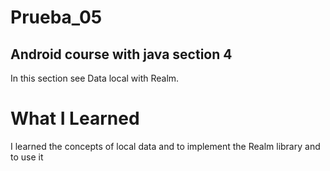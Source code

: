 # Prueba_05
## Android course with java section 4

In this section see Data local with Realm.

# What I Learned

I learned the concepts of local data and to implement the Realm library and to use it
